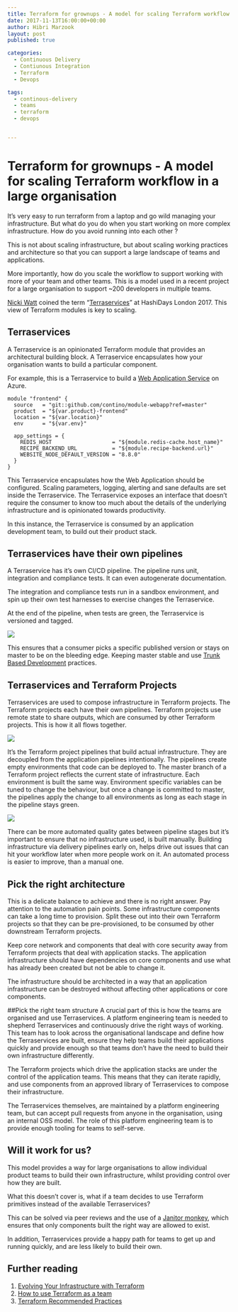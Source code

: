 ```yaml
---
title: Terraform for grownups - A model for scaling Terraform workflow in a large organisation
date: 2017-11-13T16:00:00+00:00
author: Hibri Marzook
layout: post
published: true

categories:
  - Continuous Delivery
  - Contiunous Integration
  - Terraform
  - Devops

tags:
  - continous-delivery
  - teams
  - terraform
  - devops


---
```


# Terraform for grownups - A model for scaling Terraform workflow in a large organisation

It’s very easy to run terraform from a laptop and go wild managing your infrastructure. But what do you do when you start working on more complex infrastructure. How do you avoid running into each other ?

This is not about scaling infrastructure, but about scaling working practices and architecture so that you can support a large landscape of teams and applications.

More importantly, how do you scale the workflow to support working with more of your team and other teams. This is a model used in a recent project for a large organisation to support ~200 developers in multiple teams.

[Nicki Watt](https://twitter.com/techiewatt) coined the term “[Terraservices](https://www.slideshare.net/opencredo/hashidays-london-2017-evolving-your-infrastructure-with-terraform-by-nicki-watt)” at HashiDays London 2017. This view of Terraform modules is key to scaling.

## Terraservices

A Terraservice is an opinionated Terraform module that provides an architectural building block. A Terraservice encapsulates how  your organisation wants to build a particular component. 

For example, this is a Terraservice to build a [Web Application Service](https://azure.microsoft.com/en-gb/services/app-service/web/) on Azure. 

```code
module "frontend" {
  source   = "git::github.com/contino/module-webapp?ref=master"
  product  = "${var.product}-frontend"
  location = "${var.location}"
  env      = "${var.env}"
  
  app_settings = {
    REDIS_HOST                   = "${module.redis-cache.host_name}"
    RECIPE_BACKEND_URL           = "${module.recipe-backend.url}"
    WEBSITE_NODE_DEFAULT_VERSION = "8.8.0"
  }
}
```

This Terraservice encapsulates how the Web Application should be configured. Scaling parameters, logging, alerting and sane defaults are set inside the Terraservice. The Terraservice exposes an interface that doesn’t require the consumer to know too much about the details of the underlying infrastructure and is opinionated towards productivity.

In this instance, the Terraservice is consumed by an application development team, to build out their product stack.

## Terraservices have their own pipelines
A Terraservice has it’s own CI/CD pipeline. The pipeline runs unit, integration and compliance tests. It can even autogenerate documentation. 

The integration and compliance tests run in a sandbox environment, and spin up their own test harnesses to exercise changes the Terraservice. 

At the end of the pipeline, when tests are green, the Terraservice is versioned and tagged. 

![](releases.png)

This ensures that a consumer picks a specific published version or stays on master to be on the bleeding edge. Keeping master stable and use [Trunk Based Development](https://trunkbaseddevelopment.com/) practices.

##  Terraservices and Terraform Projects
Terraservices are used to compose infrastructure in Terraform projects. The Terraform projects each have their own pipelines. 
Terraform projects use remote state to share outputs, which are consumed by other Terraform projects. This is how it all flows together.

![](pipelines.png)


It’s the Terraform project pipelines that build actual infrastructure. They are decoupled from the application pipelines intentionally. The pipelines create empty environments that code can be deployed to. The master branch of a Terraform project reflects the current state of infrastructure. Each environment is built the same way. Environment specific variables can be tuned to change the behaviour, but once a change is committed to master, the pipelines apply the change to all environments as long as each stage in the pipeline stays green.

![](stages.png)

There can be more automated quality gates between pipeline stages but it’s important to ensure that no infrastructure used, is built manually. Building infrastructure via delivery pipelines early on, helps drive out issues that can hit your workflow later when more people work on it. An automated process is easier to improve, than a manual one.

## Pick the right architecture
This is a delicate balance to achieve and there is no right answer. Pay attention to the automation pain points. Some infrastructure components can take a long time to provision. Split these out into their own Terraform projects so that they can be pre-provisioned, to be consumed by other downstream Terraform projects.

Keep core network and components that deal with core security away from Terraform projects that deal with application stacks. The application infrastructure should have dependencies on core components and use what has already been created but not be able to change it. 

The infrastructure should be architected in a way that an application infrastructure can be destroyed without affecting other applications or core components. 

##Pick the right team structure
A crucial part of this is how the teams are organised and use Terraservices. A platform engineering team is needed to shepherd    Terraservices and continuously drive the right ways of working. This team has to look across the organisational landscape and define how the  Terraservices are built, ensure they help teams build their applications quickly and provide enough so that teams don’t have the need to build their own infrastructure differently.

The Terraform projects which drive the application stacks are under the control of the application teams. This means that they can iterate rapidly, and use components from an approved library of Terraservices to compose their infrastructure.

The Terraservices themselves, are maintained by a platform engineering team, but can accept pull requests from anyone in the organisation, using an internal OSS model. The role of this platform engineering team is to provide enough tooling for teams to self-serve.

## Will it work for us?
This model provides a way for large organisations to allow individual product teams to build their own infrastructure, whilst providing control over how they are built. 

What this doesn’t cover is, what if a team decides to use Terraform primitives instead of the available Terraservices? 

This can be solved via peer reviews and the use of a [Janitor monkey](https://medium.com/netflix-techblog/janitor-monkey-keeping-the-cloud-tidy-and-clean-d517ad74d648), which ensures that only components built the right way are allowed to exist. 

In addition, Terraservices provide a happy path for teams to get up and running quickly, and are less likely to build their own. 

## Further reading
1. [Evolving Your Infrastructure with Terraform ](https://www.youtube.com/watch?v=wgzgVm7Sqlk)
2. [How to use Terraform as a team](https://blog.gruntwork.io/how-to-use-terraform-as-a-team-251bc1104973)
3. [Terraform Recommended Practices](https://www.terraform.io/docs/enterprise-beta/guides/recommended-practices/index.html) 




